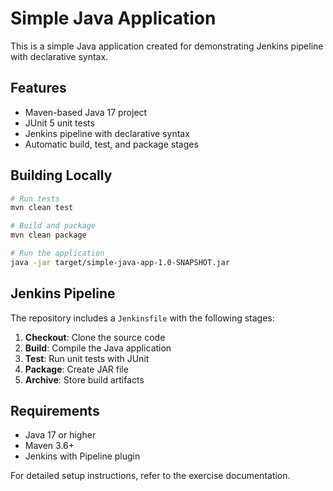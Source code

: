 # Simple Java Application

This is a simple Java application created for demonstrating Jenkins pipeline with declarative syntax.

## Features

- Maven-based Java 17 project
- JUnit 5 unit tests
- Jenkins pipeline with declarative syntax
- Automatic build, test, and package stages

## Building Locally

```bash
# Run tests
mvn clean test

# Build and package
mvn clean package

# Run the application
java -jar target/simple-java-app-1.0-SNAPSHOT.jar
```

## Jenkins Pipeline

The repository includes a `Jenkinsfile` with the following stages:

1. **Checkout**: Clone the source code
2. **Build**: Compile the Java application
3. **Test**: Run unit tests with JUnit
4. **Package**: Create JAR file
5. **Archive**: Store build artifacts

## Requirements

- Java 17 or higher
- Maven 3.6+
- Jenkins with Pipeline plugin

For detailed setup instructions, refer to the exercise documentation.